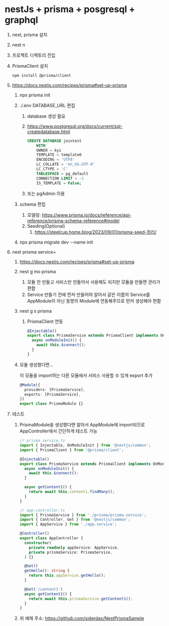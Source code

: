 # nestJs + prisma + posgresql + graphql

1. nest, prisma 설치

2. nest n <project-name>

3. 프로젝트 디렉토리 진입

4. PrismaClient 설치

   ```bash
   npm install @prisma/client
   ```

5. https://docs.nestjs.com/recipes/prisma#set-up-prisma

   1. npx prisma init

   2. ./.env DATABASE_URL 편집

      1. database 생성 필요

      2. https://www.postgresql.org/docs/current/sql-createdatabase.html

         ```sql
         CREATE DATABASE jointest
             WITH
             OWNER = kyi
             TEMPLATE = template0
             ENCODING = 'UTF8'
             LC_COLLATE = 'en_US.UTF-8'
             LC_CTYPE = 'C'
             TABLESPACE = pg_default
             CONNECTION LIMIT = -1
             IS_TEMPLATE = False;
         ```

      3. 또는 pgAdmin 이용

   3. schema 편집

      1. 모델링: https://www.prisma.io/docs/reference/api-reference/prisma-schema-reference#model
      2. Seeding(Optional)
         1. https://steelcup.home.blog/2023/09/01/prisma-seed-정리/

   4. npx prisma migrate dev --name init

6. nest prisma service+

   1. https://docs.nestjs.com/recipes/prisma#set-up-prisma

   2. nest g mo prisma

      1. 모듈 안 만들고 서비스만 만들어서 사용해도 되지만 모듈을 만들면 관리가 편함
      2. Service 만들기 전에 먼저 만들어야 알아서 같은 이름의 Service를 AppModule이 아닌 동명의 Module에 연동해주므로 먼저 생성해야 편함

   3. nest g s prisma

      1. PrismaClient 연동

         ```typescript
         @Injectable()
         export class PrismaService extends PrismaClient implements OnModuleInit {
           async onModuleInit() {
             await this.$connect();
           }
         }
         ```

   4. 모듈 생성했다면...

      이 모듈을 import하는 다른 모듈에서 서비스 사용할 수 있게 export 추가

      ```typescript
      @Module({
        providers: [PrismaService],
        exports: [PrismaService],
      })
      export class PrismaModule {}
      ```

7. 테스트

   1. PrismaModule을 생성했다면 알아서 AppModule에 import되므로 AppController에서 간단하게 테스트 가능

      ```typescript
      // prisma.service.ts
      import { Injectable, OnModuleInit } from '@nestjs/common';
      import { PrismaClient } from '@prisma/client';
      
      @Injectable()
      export class PrismaService extends PrismaClient implements OnModuleInit {
        async onModuleInit() {
          await this.$connect();
        }
      
        async getContent1() {
          return await this.content1.findMany();
        }
      }
      ```

      ```typescript
      // app.controller.ts
      import { PrismaService } from './prisma/prisma.service';
      import { Controller, Get } from '@nestjs/common';
      import { AppService } from './app.service';
      
      @Controller()
      export class AppController {
        constructor(
          private readonly appService: AppService,
          private prismaService: PrismaService,
        ) {}
      
        @Get()
        getHello(): string {
          return this.appService.getHello();
        }
      
        @Get('/content1')
        async getContent1() {
          return await this.prismaService.getContent1();
        }
      }
      ```

   2. 위 예제 주소: https://github.com/siderdax/NestPrismaSample